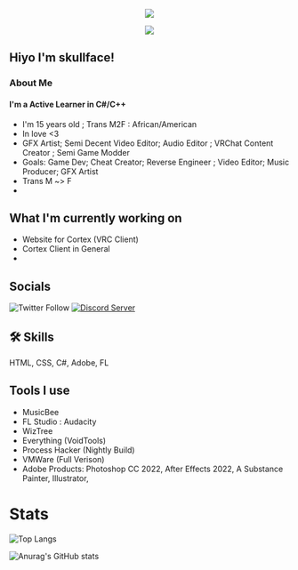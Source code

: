 
<p align="center">
  <img src="https://github.com/descripted/descripted/blob/master/assets/standard.gif?raw=true) alt="My Name!"/>
</p>
<p align="center">
  <img src="https://github.com/descripted/descripted/blob/master/assets/standard%20(1).gif?raw=true) alt="What I do"/>
</p>

## Hiyo I'm skullface!


###  About Me
#### I'm a Active Learner in C#/C++ 
* I'm 15 years old ; Trans M2F : African/American
* In love <3
* GFX Artist; Semi Decent Video Editor; Audio Editor ; VRChat Content Creator ; Semi Game Modder
* Goals: Game Dev; Cheat Creator; Reverse Engineer ; Video Editor; Music Producer; GFX Artist
* Trans M ~> F
* 
## What I'm currently working on
* Website for Cortex (VRC Client)
* Cortex Client in General
* 
## Socials
[1]: discord.gg/winners

![Twitter Follow](https://img.shields.io/twitter/follow/skullface646?style=for-the-badge&logo=Twitter)
[![Discord Server](https://img.shields.io/badge/My%20Discord-%20discord.gg%2Fwinners-blueviolet?style=for-the-badge&logo=DIscord)][1]
## 🛠 Skills
HTML, CSS, C#, Adobe, FL
## Tools I use

* MusicBee
* FL Studio : Audacity
* WizTree
* Everything (VoidTools)
* Process Hacker (Nightly Build)
* VMWare (Full Verison)
* Adobe Products: Photoshop CC 2022,  After Effects 2022, A Substance Painter, Illustrator,

# Stats 

![Top Langs](https://github-readme-stats.vercel.app/api/top-langs/?username=descripted&layout=compact&show_icons=true&theme=dark)

![Anurag's GitHub stats](https://github-readme-stats.vercel.app/api?username=descripted&show_icons=true&theme=dark)
